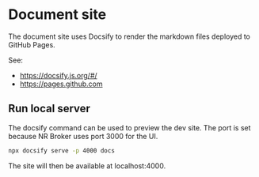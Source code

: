 # Document site

The document site uses Docsify to render the markdown files deployed to GitHub Pages.

See:

* https://docsify.js.org/#/
* https://pages.github.com

## Run local server

The docsify command can be used to preview the dev site. The port is set because NR Broker uses port 3000 for the UI.

```bash
npx docsify serve -p 4000 docs 
```

The site will then be available at localhost:4000.
